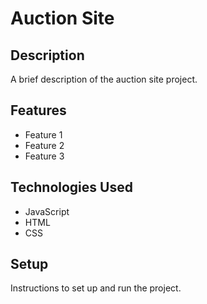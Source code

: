 # Auction Site

## Description

A brief description of the auction site project.

## Features

- Feature 1
- Feature 2
- Feature 3

## Technologies Used

- JavaScript
- HTML
- CSS

## Setup

Instructions to set up and run the project.
